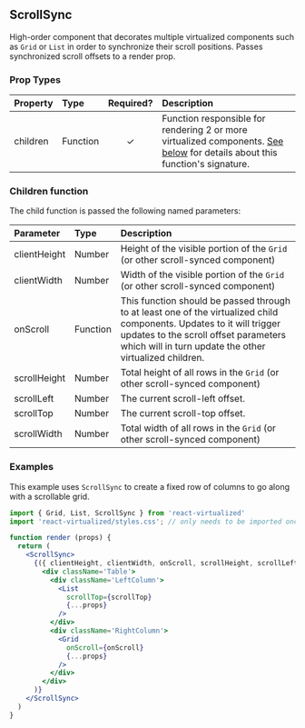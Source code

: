 ScrollSync
---------------

High-order component that decorates multiple virtualized components such as `Grid` or `List` in order to synchronize their scroll positions. Passes synchronized scroll offsets to a render prop.

### Prop Types
| Property | Type     | Required? | Description                                                                                                                                       |
| :------- | :------- | :-------: | :------------------------------------------------------------------------------------------------------------------------------------------------ |
| children | Function | ✓         | Function responsible for rendering 2 or more virtualized components. [See below](#children-function) for details about this function's signature. |

### Children function

The child function is passed the following named parameters:

| Parameter    | Type     | Description                                                                                                                                                                                                              |
| :----------- | :------- | :----------------------------------------------------------------------------------------------------------------------------------------------------------------------------------------------------------------------- |
| clientHeight | Number   | Height of the visible portion of the `Grid` (or other scroll-synced component)                                                                                                                                           |
| clientWidth  | Number   | Width of the visible portion of the `Grid` (or other scroll-synced component)                                                                                                                                            |
| onScroll     | Function | This function should be passed through to at least one of the virtualized child components. Updates to it will trigger updates to the scroll offset parameters which will in turn update the other virtualized children. |
| scrollHeight | Number   | Total height of all rows in the `Grid` (or other scroll-synced component)                                                                                                                                                |
| scrollLeft   | Number   | The current scroll-left offset.                                                                                                                                                                                          |
| scrollTop    | Number   | The current scroll-top offset.                                                                                                                                                                                           |
| scrollWidth  | Number   | Total width of all rows in the `Grid` (or other scroll-synced component)                                                                                                                                                 |

### Examples

This example uses `ScrollSync` to create a fixed row of columns to go along with a scrollable grid.

```jsx
import { Grid, List, ScrollSync } from 'react-virtualized'
import 'react-virtualized/styles.css'; // only needs to be imported once

function render (props) {
  return (
    <ScrollSync>
      {({ clientHeight, clientWidth, onScroll, scrollHeight, scrollLeft, scrollTop, scrollWidth }) => (
        <div className='Table'>
          <div className='LeftColumn'>
            <List
              scrollTop={scrollTop}
              {...props}
            />
          </div>
          <div className='RightColumn'>
            <Grid
              onScroll={onScroll}
              {...props}
            />
          </div>
        </div>
      )}
    </ScrollSync>
  )
}
```
